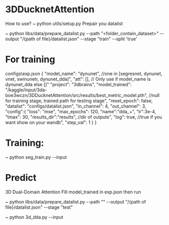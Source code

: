 # 3DDucknetAttention

How to use?
~ python utils/setup.py <!your wandb key or empty>
Prepair you datalist

~ python libs/data/prepare_datalist.py --path "<folder_contain_dataset>" --output "/{path of file}/datalist.json" --stage "train" --split 'true'

# For training

configs\exp.json
{
    "model_name": "dynunet", //one in [segresnet, dynunet, vnet, swinunetr, dynunet_dda]",
    "att": [],  // Only use if model_name is dynunet_dda else []" 
    "project": "3dbrains",
    "model_trained": "/kaggle/input/3da-boe3wczn/3DDucknetAttention/src/results/best_metric_model.pth",  //null for training stage, trained path for testing stage",
    "reset_epoch": false,
    "datalist": "configs/datalist.json",
    "in_channel":	4,
	"out_channel":	3,
    "config":{
        "loss": "mse",
        "max_epochs": 120,
        "name":"dda_+",
        "lr":3e-4,
        "tmax": 30,
        "results_dir":"results", //dir of outputs",
        "log": true, //true if you want show on your wandb",
        "step_val": 1
    }
}

# Training:

~ python seg_train.py --input <your exp.json file>

# Predict
3D Dual-Domain Attention
Fill model_trained in exp.json then run

~ python libs/data/prepare_datalist.py --path "<Your folder contain dataset>" --output "/{path of file}/datalist.json" --stage "test" 

~ python 3d_dda.py --input <your exp.json file>